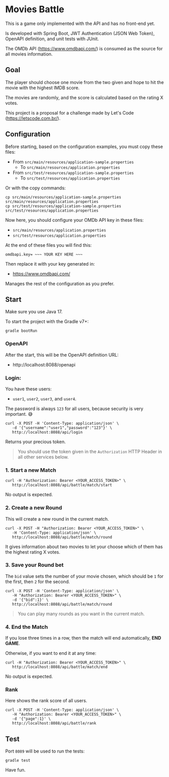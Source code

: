 # Movies Battle

This is a game only implemented with the API and has no front-end yet.

Is developed with Spring Boot, JWT Authentication (JSON Web Token), OpenAPI definition, and unit tests with JUnit.

The OMDb API (https://www.omdbapi.com/) is consumed as the source for all movies information.

## Goal

The player should choose one movie from the two given and hope to hit the movie with the highest IMDB score.

The movies are randomly, and the score is calculated based on the rating X votes.

This project is a proposal for a challenge made by Let's Code (https://letscode.com.br/).

## Configuration

Before starting, based on the configuration examples, you must copy these files:

- From `src/main/resources/application-sample.properties`
    - To `src/main/resources/application.properties`
- From `src/test/resources/application-sample.properties`
    - To `src/test/resources/application.properties`

Or with the copy commands:

```
cp src/main/resources/application-sample.properties src/main/resources/application.properties
cp src/test/resources/application-sample.properties src/test/resources/application.properties
```

Now here, you should configure your OMDb API key in these files:

- `src/main/resources/application.properties`
- `src/test/resources/application.properties`

At the end of these files you will find this:

```
omdbapi.key= ~~~ YOUR KEY HERE ~~~
```

Then replace it with your key generated in: 
- https://www.omdbapi.com/

Manages the rest of the configuration as you prefer.

## Start

Make sure you use Java 17.

To start the project with the Gradle v7+:

```
gradle bootRun
```

### OpenAPI

After the start, this will be the OpenAPI definition URL:

- http://localhost:8088/openapi

### Login:

You have these users:
- `user1`, `user2`, `user3`, and `user4`.

The password is always `123` for all users, because security is very important. :sweat_smile:

```
curl -X POST -H 'Content-Type: application/json' \
   -d '{"username":"user1","password":"123"}' \
   http://localhost:8088/api/login
```

Returns your precious token.

> You should use the token given in the `Authorization` HTTP Header in all other services below.

### 1. Start a new Match

```
curl -H "Authorization: Bearer <YOUR_ACCESS_TOKEN>" \
   http://localhost:8088/api/battle/match/start
```

No output is expected.

### 2. Create a new Round

This will create a new round in the current match.

```
curl -X POST -H "Authorization: Bearer <YOUR_ACCESS_TOKEN>" \
   -H 'Content-Type: application/json' \
   http://localhost:8088/api/battle/match/round
```

It gives information about two movies to let your choose which of them has the highest rating X votes.

### 3. Save your Round bet

The `bid` value sets the number of your movie chosen, which should be `1` for the first, then `2` for the second.

```
curl -X POST -H 'Content-Type: application/json' \
   -H "Authorization: Bearer <YOUR_ACCESS_TOKEN>" \
   -d '{"bid":1}' \
   http://localhost:8088/api/battle/match/round
```

> You can play many rounds as you want in the current match.

### 4. End the Match

If you lose three times in a row, then the match will end automatically, **END GAME**.

Otherwise, if you want to end it at any time:

```
curl -H "Authorization: Bearer <YOUR_ACCESS_TOKEN>" \
   http://localhost:8088/api/battle/match/end
```

No output is expected.

### Rank

Here shows the rank score of all users.

```
curl -X POST -H 'Content-Type: application/json' \
   -H "Authorization: Bearer <YOUR_ACCESS_TOKEN>" \
   -d '{"page":1}' \
   http://localhost:8088/api/battle/rank
```

## Test

Port `8089` will be used to run the tests:

```
gradle test
```

Have fun.
